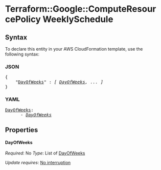 # Terraform::Google::ComputeResourcePolicy WeeklySchedule

## Syntax

To declare this entity in your AWS CloudFormation template, use the following syntax:

### JSON

<pre>
{
    "<a href="#dayofweeks" title="DayOfWeeks">DayOfWeeks</a>" : <i>[ <a href="weeklyschedule-dayofweeks.md">DayOfWeeks</a>, ... ]</i>
}
</pre>

### YAML

<pre>
<a href="#dayofweeks" title="DayOfWeeks">DayOfWeeks</a>: <i>
      - <a href="weeklyschedule-dayofweeks.md">DayOfWeeks</a></i>
</pre>

## Properties

#### DayOfWeeks

_Required_: No
_Type_: List of <a href="weeklyschedule-dayofweeks.md">DayOfWeeks</a>

_Update requires_: [No interruption](https://docs.aws.amazon.com/AWSCloudFormation/latest/UserGuide/using-cfn-updating-stacks-update-behaviors.html#update-no-interrupt)

